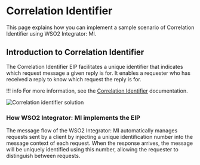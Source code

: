 # Correlation Identifier

This page explains how you can implement a sample scenario of Correlation Identifier using WSO2 Integrator: MI.

## Introduction to Correlation Identifier

The Correlation Identifier EIP facilitates a unique identifier that indicates which request message a given reply is for. It enables a requester who has received a reply to know which request the reply is for. 

!!! info
    For more information, see the [Correlation Identifier](http://www.eaipatterns.com/CorrelationIdentifier.html) documentation.

![Correlation identifier solution]({{base_path}}/assets/img/learn/enterprise-integration-patterns/message-construction/correlation-identifier-solution.gif)

### How WSO2 Integrator: MI implements the EIP

The message flow of the WSO2 Integrator: MI automatically manages requests sent by a client by injecting a unique identification number into the message context of each request. When the response arrives, the message will be uniquely identified using this number, allowing the requester to distinguish between requests.
